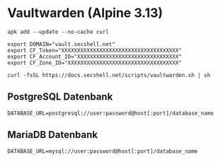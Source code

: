 # Vaultwarden (Alpine 3.13)

```shell
apk add --update --no-cache curl

export DOMAIN="vault.secshell.net"
export CF_Token="XXXXXXXXXXXXXXXXXXXXXXXXXXXXXXXXXXXXX"
export CF_Account_ID="XXXXXXXXXXXXXXXXXXXXXXXXXXXXXXXX"
export CF_Zone_ID="XXXXXXXXXXXXXXXXXXXXXXXXXXXXXXXXXXX"

curl -fsSL https://docs.secshell.net/scripts/vaultwarden.sh | sh
```

## PostgreSQL Datenbank
```env
DATABASE_URL=postgresql://user:password@host[:port]/database_name
```

## MariaDB Datenbank
```env
DATABASE_URL=mysql://user:password@host[:port]/database_name
```
